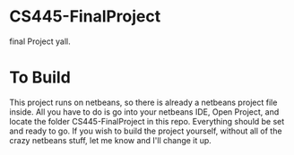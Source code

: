 # CS445-FinalProject
final Project yall.
# To Build
This project runs on netbeans, so there is already a netbeans project file inside. All you have to do is go into your netbeans IDE, Open Project, and
locate the folder CS445-FinalProject in this repo. Everything should be set and ready to go. If you wish to build the project yourself, without all
of the crazy netbeans stuff, let me know and I'll change it up.
